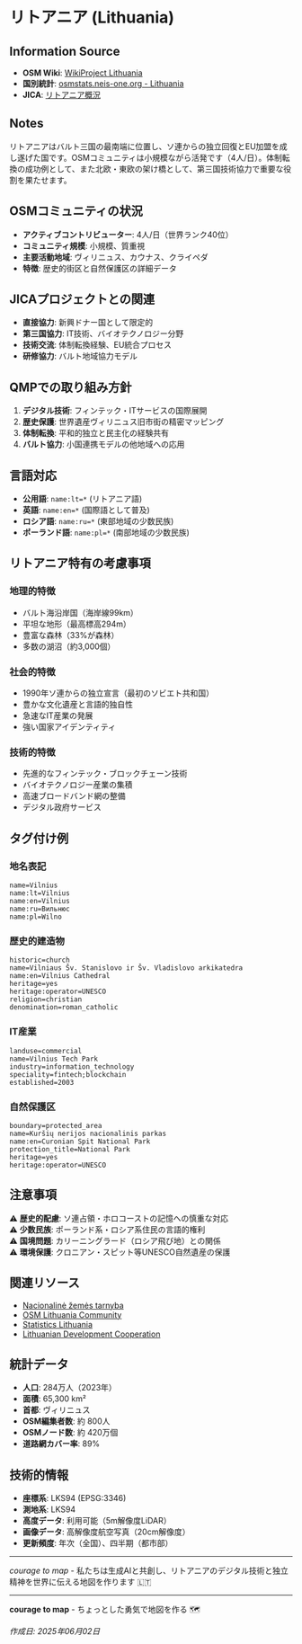 # リトアニア (Lithuania)

## Information Source
- **OSM Wiki**: [WikiProject Lithuania](https://wiki.openstreetmap.org/wiki/WikiProject_Lithuania)
- **国別統計**: [osmstats.neis-one.org - Lithuania](https://osmstats.neis-one.org/)
- **JICA**: [リトアニア概況](https://www.jica.go.jp/)

## Notes
リトアニアはバルト三国の最南端に位置し、ソ連からの独立回復とEU加盟を成し遂げた国です。OSMコミュニティは小規模ながら活発です（4人/日）。体制転換の成功例として、また北欧・東欧の架け橋として、第三国技術協力で重要な役割を果たせます。

## OSMコミュニティの状況
- **アクティブコントリビューター**: 4人/日（世界ランク40位）
- **コミュニティ規模**: 小規模、質重視
- **主要活動地域**: ヴィリニュス、カウナス、クライペダ
- **特徴**: 歴史的街区と自然保護区の詳細データ

## JICAプロジェクトとの関連
- **直接協力**: 新興ドナー国として限定的
- **第三国協力**: IT技術、バイオテクノロジー分野
- **技術交流**: 体制転換経験、EU統合プロセス
- **研修協力**: バルト地域協力モデル

## QMPでの取り組み方針
1. **デジタル技術**: フィンテック・ITサービスの国際展開
2. **歴史保護**: 世界遺産ヴィリニュス旧市街の精密マッピング
3. **体制転換**: 平和的独立と民主化の経験共有
4. **バルト協力**: 小国連携モデルの他地域への応用

## 言語対応
- **公用語**: `name:lt=*` (リトアニア語)
- **英語**: `name:en=*` (国際語として普及)
- **ロシア語**: `name:ru=*` (東部地域の少数民族)
- **ポーランド語**: `name:pl=*` (南部地域の少数民族)

## リトアニア特有の考慮事項

### 地理的特徴
- バルト海沿岸国（海岸線99km）
- 平坦な地形（最高標高294m）
- 豊富な森林（33%が森林）
- 多数の湖沼（約3,000個）

### 社会的特徴
- 1990年ソ連からの独立宣言（最初のソビエト共和国）
- 豊かな文化遺産と言語的独自性
- 急速なIT産業の発展
- 強い国家アイデンティティ

### 技術的特徴
- 先進的なフィンテック・ブロックチェーン技術
- バイオテクノロジー産業の集積
- 高速ブロードバンド網の整備
- デジタル政府サービス

## タグ付け例

### 地名表記
```
name=Vilnius
name:lt=Vilnius
name:en=Vilnius
name:ru=Вильнюс
name:pl=Wilno
```

### 歴史的建造物
```
historic=church
name=Vilniaus Šv. Stanislovo ir Šv. Vladislovo arkikatedra
name:en=Vilnius Cathedral
heritage=yes
heritage:operator=UNESCO
religion=christian
denomination=roman_catholic
```

### IT産業
```
landuse=commercial
name=Vilnius Tech Park
industry=information_technology
speciality=fintech;blockchain
established=2003
```

### 自然保護区
```
boundary=protected_area
name=Kuršių nerijos nacionalinis parkas
name:en=Curonian Spit National Park
protection_title=National Park
heritage=yes
heritage:operator=UNESCO
```

## 注意事項

⚠️ **歴史的配慮**: ソ連占領・ホロコーストの記憶への慎重な対応  
⚠️ **少数民族**: ポーランド系・ロシア系住民の言語的権利  
⚠️ **国境問題**: カリーニングラード（ロシア飛び地）との関係  
⚠️ **環境保護**: クロニアン・スピット等UNESCO自然遺産の保護  

## 関連リソース
- [Nacionalinė žemės tarnyba](https://www.nzt.lt/)
- [OSM Lithuania Community](https://wiki.openstreetmap.org/wiki/Lithuania)
- [Statistics Lithuania](https://www.stat.gov.lt/)
- [Lithuanian Development Cooperation](https://www.urm.lt/)

## 統計データ
- **人口**: 284万人（2023年）
- **面積**: 65,300 km²
- **首都**: ヴィリニュス
- **OSM編集者数**: 約 800人
- **OSMノード数**: 約 420万個
- **道路網カバー率**: 89%

## 技術的情報
- **座標系**: LKS94 (EPSG:3346)
- **測地系**: LKS94
- **高度データ**: 利用可能（5m解像度LiDAR）
- **画像データ**: 高解像度航空写真（20cm解像度）
- **更新頻度**: 年次（全国）、四半期（都市部）

---
*courage to map* - 私たちは生成AIと共創し、リトアニアのデジタル技術と独立精神を世界に伝える地図を作ります 🇱🇹

---

**courage to map** - ちょっとした勇気で地図を作る 🗺️

*作成日: 2025年06月02日*
